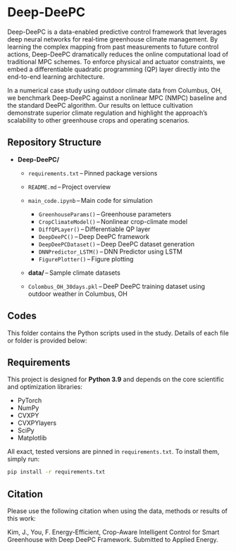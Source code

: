 # Deep-DeePC

Deep-DeePC is a data-enabled predictive control framework that leverages deep neural networks for real‐time greenhouse climate management. By learning the complex mapping from past measurements to future control actions, Deep-DeePC dramatically reduces the online computational load of traditional MPC schemes. To enforce physical and actuator constraints, we embed a differentiable quadratic programming (QP) layer directly into the end-to-end learning architecture.

In a numerical case study using outdoor climate data from Columbus, OH, we benchmark Deep-DeePC against a nonlinear MPC (NMPC) baseline and the standard DeePC algorithm. Our results on lettuce cultivation demonstrate superior climate regulation and highlight the approach’s scalability to other greenhouse crops and operating scenarios.


## Repository Structure

- **Deep-DeePC/**
  - `requirements.txt` – Pinned package versions  
  - `README.md` – Project overview
  - `main_code.ipynb` – Main code for simulation
    - `GreenhouseParams()` – Greenhouse parameters  
    - `CropClimateModel()` – Nonlinear crop-climate model
    - `DiffQPLayer()` – Differentiable QP layer
    - `DeepDeePC()` – Deep DeePC framework
    - `DeepDeePCDataset()` – Deep DeePC dataset generation
    - `DNNPredictor_LSTM()` – DNN Predictor using LSTM
    - `FigurePlotter()` – Figure plotting

  - **data/** – Sample climate datasets  
  - `Colombus_OH_30days.pkl` – DeeP DeePC training dataset using outdoor weather in Columbus, OH


## Codes
This folder contains the Python scripts used in the study. Details of each file or folder is provided below:


## Requirements
This project is designed for **Python 3.9** and depends on the core scientific and optimization libraries:
- PyTorch  
- NumPy  
- CVXPY  
- CVXPYlayers  
- SciPy  
- Matplotlib

All exact, tested versions are pinned in `requirements.txt`. To install them, simply run:

```bash
pip install -r requirements.txt
```


## Citation
Please use the following citation when using the data, methods or results of this work:

Kim, J., You, F. Energy-Efficient, Crop-Aware Intelligent Control for Smart Greenhouse with Deep DeePC Framework. Submitted to Applied Energy.
